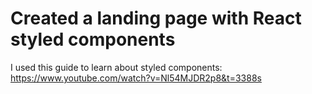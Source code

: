 # Created a landing page with React styled components

I used this guide to learn about styled components:  https://www.youtube.com/watch?v=Nl54MJDR2p8&t=3388s 

